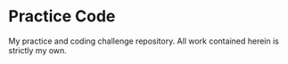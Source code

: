 # Practice Code
My practice and coding challenge repository. All work contained herein is strictly my own.
